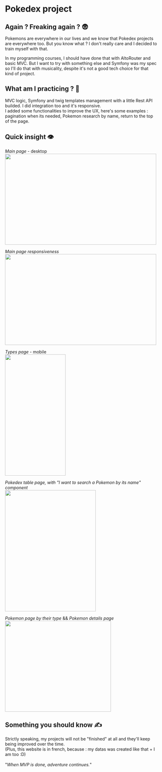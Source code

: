 # Pokedex project

## Again ? Freaking again ? 😨

Pokemons are everywhere in our lives and we know that Pokedex projects are everywhere too. But you know what ? I don't really care and I decided to train myself with that.

In my programming courses, I should have done that with AltoRouter and basic MVC. But I want to try with something else and Symfony was my spec so I'll do that with musicality, despite it's not a good tech choice for that kind of project. 

## What am I practicing ? 🤜

MVC logic, Symfony and twig templates management with a little Rest API builded. I did integration too and it's responsive. <br>
I added some functionalities to improve the UX, here's some examples : pagination when its needed, Pokemon research by name, return to the top of the page.

## Quick insight 👁️

*Main page* - desktop<br>
<img src="https://www.zupimages.net/up/22/15/g2jq.gif" width="500" height="300" />

*Main page responsiveness*<br>
<img src="https://www.zupimages.net/up/22/15/2bde.gif" width="500" height="300" />

*Types page* - mobile<br>
<img src="https://www.zupimages.net/up/22/15/1z1h.gif" width="200" height="400" />

*Pokedex table page, with "I want to search a Pokemon by its name" component*<br>
<img src="https://www.zupimages.net/up/22/15/azwb.gif" width="300" height="400" />

*Pokemon page by their type* && *Pokemon details page*<br>
<img src="https://www.zupimages.net/up/22/15/bimq.gif" width="350" height="300" />

## Something you should know ✍️

Strictly speaking, my projects will not be "finished" at all and they'll keep being improved over the time.<br>
(Plus, this website is in french, because : my datas was created like that + I am too :D)
<br><br>"*When MVP is done, adventure continues.*"
